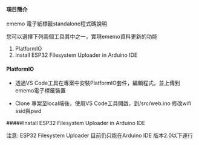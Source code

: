 #### 項目簡介

ememo 電子紙標籤standalone程式碼說明

您可以選擇下列兩個工具其中之一，實現ememo資料更新的功能
1. PlatformIO
2. Install ESP32 Filesystem Uploader in Arduino IDE

#### PlatformIO
- 透過VS Code工具在專案中安裝PlatformIO套件，編輯程式，並上傳到ememo電子標籤裝置

- Clone 專案至local端後，使用VS Code工具開啟，到/src/web.ino 修改wifi ssid與pwd



#####Install ESP32 Filesystem Uploader in Arduino IDE

注意: ESP32 Filesystem Uploader 目前仍只能在Arduino IDE 版本2.0以下運行
